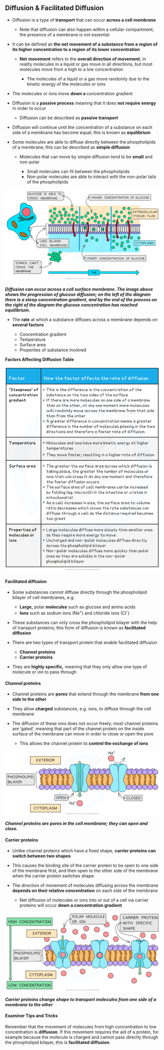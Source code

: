 Diffusion & Facilitated Diffusion
---------------------------------

* Diffusion is a type of <b>transport </b>that can occur <b>across a cell membrane</b>

  + Note that diffusion can also happen within a cellular compartment; the presence of a membrane is not essential
* It can be defined as <b>the net movement of a substance from a region of its higher concentration to a region of its lower concentration</b>

  + <b>Net</b> <b>movement</b> refers to the <b>overall direction of movement</b>; in reality molecules in a liquid or gas move in all directions, but most molecules move from a high to a low concentration

    - The molecules of a liquid or a gas move randomly due to the kinetic energy of the molecules or ions
* The molecules or ions move <b>down a </b>concentration gradient
* Diffusion is a <b>passive process</b> meaning that it does <b>not require energy</b> in order to occur

  + Diffusion can be described as <b>passive transport</b>
* Diffusion will continue until the concentration of a substance on each side of a membrane has become equal; this is known as <b>equilibrium</b>
* Some molecules are able to diffuse directly between the phospholipids of a membrane; this can be described as <b>simple diffusion</b>

  + Molecules that can move by simple diffusion tend to be <b>small</b> and non-polar

    - Small molecules can fit between the phospholipids
    - Non-polar molecules are able to interact with the non-polar tails of the phospholipids

![Diffusion in Living Organisms](Diffusion-in-Living-Organisms.png)

<i><b>Diffusion can occur across a cell surface membrane. The image above shows the progression of glucose diffusion; on the left of the diagram there is a steep concentration gradient, and by the end of the process on the right of the diagram the glucose concentration has reached equilibrium.</b></i>

* The <b>rate</b> at which a substance diffuses across a membrane depends on <b>several factors</b>

  + Concentration gradient
  + Temperature
  + Surface area
  + Properties of substance involved

<b>Factors Affecting Diffusion Table</b>

![5. Diffusion Factors Table](5.-Diffusion-Factors-Table.png)

#### Facilitated diffusion

* Some substances cannot diffuse directly through the phospholipid bilayer of cell membranes, e.g.

  + <b>Large,</b> polar <b>molecules</b> such as glucose and amino acids
  + <b>Ions</b> such as sodium ions (Na<sup>+</sup>) and chloride ions (Cl<sup>-</sup>)
* These substances can only cross the phospholipid bilayer with the help of transport proteins; this form of diffusion is known as <b>facilitated diffusion</b>
* There are two types of transport protein that enable facilitated diffusion

  + <b>Channel proteins</b>
  + <b>Carrier proteins</b>
* They are <b>highly specific,</b> meaning that they only allow one type of molecule or ion to pass through

#### Channel proteins

* Channel proteins are <b>pores</b> that extend through the membrane <b>from one side to the other</b>
* They allow <b>charged</b> substances, e.g. ions, to diffuse through the cell membrane
* The diffusion of these ions does not occur freely; most channel proteins are ‘gated’, meaning that part of the channel protein on the inside surface of the membrane can move in order to close or open the pore

  + This allows the channel protein to <b>control the exchange of ions</b>

![Channel protein](Channel-protein.png)

<i><b>Channel proteins are pores in the cell membrane; they can open and close.</b></i>

#### Carrier proteins

* Unlike channel proteins which have a fixed shape, <b>carrier proteins can switch between two shapes</b>
* This causes the binding site of the carrier protein to be open to one side of the membrane first, and then open to the other side of the membrane when the carrier protein switches shape
* The direction of movement of molecules diffusing across the membrane <b>depends on their relative concentration</b> on each side of the membrane

  + Net diffusion of molecules or ions into or out of a cell via carrier proteins will occur <b>down a concentration gradient</b>

![_Carrier protein in facilitated diffusion](Carrier-protein-in-facilitated-diffusion.png)

<i><b>Carrier proteins change shape to transport molecules from one side of a membrane to the other</b></i>

#### Examiner Tips and Tricks

Remember that the movement of molecules from high concentration to low concentration is <b>diffusion</b>. If this movement requires the aid of a protein, for example because the molecule is charged and cannot pass directly through the phospholipid bilayer, this is <b>facilitated diffusion</b>.